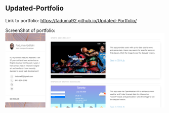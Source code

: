## Updated-Portfolio

Link to portfolio:  https://faduma92.github.io/Updated-Portfolio/

ScreenShot of portfolio:
![portfolio](portfolio.png)
